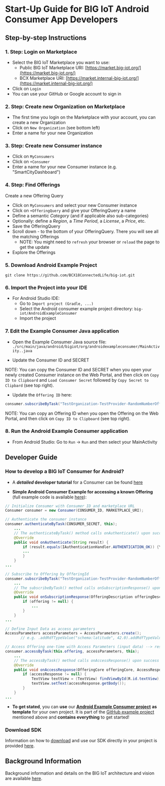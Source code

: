 # Start-Up Guide for BIG IoT Android Consumer App Developers

## Step-by-step Instructions

### 1. Step: Login on Marketplace

- Select the BIG IoT Marketplace you want to use:
  - Public BIG IoT Marketplace URI: [https://market.big-iot.org/](https://market.big-iot.org/)
  - BCX Marketplace URI: [https://market.internal-big-iot.org/](https://market.internal-big-iot.org/)
- Click on `Login`
- You can use your GitHub or Google account to sign in

### 2. Step: Create new Organization on Marketplace

- The first time you login on the Marketplace with your account, you can create a new Organization 
- Click on `New Organization` (see bottom left)
- Enter a name for your new Organization

### 3. Step: Create new Consumer instance

- Click on `MyConsumers` 
- Click on `+Consumer`
- Enter a name for your new Consumer instance (e.g. "SmartCityDashboard")

### 4. Step: Find Offerings

Create a new Offering Query
- Click on `MyConsumers` and select your new Consumer instance
- Click on `+OfferingQuery` and give your OfferingQuery a name
- Define a semantic _Category_ (and if applicable also sub-categories)
- Optionally: define a _Region_, a _Time Period_, a _License_, a _Price_, etc. 
- Save the OfferingQuery
- Scroll down - to the bottom of your OfferingQuery. There you will see all the matching Offerings
  - NOTE: You might need to `refresh` your browser or `reload` the page to get the update
- Explore the Offerings

### 5. Download Android Example Project

`git clone https://github.com/BCX18ConnectedLife/big-iot.git`

### 6. Import the Project into your IDE 

- For Android Studio IDE:
  - Go to `Import project (Gradle, ...)`
  - Select the Android consumer example project directory: `big-iot/AndroidExampleConsumer`
  - Import the project

### 7. Edit the Example Consumer Java application 

- Open the Example Consumer Java source file: `./src/main/java/android/bigiot/org/androidexampleconsumer/MainActivity..java`

- Update the Consumer ID and SECRET

NOTE: You can copy the Consumer ID and SECRET when you open your newly created Consumer instance on the Web Portal, and then click on `Copy ID to Clipboard` and `Load Consumer Secret` followed by `Copy Secret to Clipbard` (see top right).

- Update the `Offering ID` here:
```java
consumer.subscribeByTask("TestOrganization-TestProvider-RandomNumberOffering", this);
```

NOTE: You can copy an Offering ID when you open the Offering on the Web Portal, and then click on `Copy ID to Clipboard` (see top right).

### 8. Run the Android Example Consumer application 

- From Android Studio: Go to `Run` -> `Run` and then select your MainActivity


## Developer Guide 

### How to develop a BIG IoT Consumer for Android?

- A **_detailed_ developer tutorial** for a Consumer can be found [here](https://big-iot.github.io/consumerPerspective/)

- **Simple Android Consumer Example for accessing a known Offering** (full example code is available [here](https://github.com/BCX18ConnectedLife/big-iot/blob/master/AndroidExampleConsumer/app/src/main/java/android/bigiot/org/androidexampleconsumer/MainActivity.java)):
```java
// Initialize Consumer with Consumer ID and marketplace URL
Consumer consumer = new Consumer(CONSUMER_ID, MARKETPLACE_URI);

// Authenticate the consumer instance 
consumer.authenticateByTask(CONSUMER_SECRET, this);
    ...
    // The authenticateByTask() method calls onAuthenticate() upon success or failure. 
    @Override
    public void onAuthenticate(String result) {
        if (result.equals(IAuthenticationHandler.AUTHENTICATION_OK)) {\
        ...
        }
    }
...

// Subscribe to Offering by OfferingId
consumer.subscribeByTask("TestOrganization-TestProvider-RandomNumberOffering", this);
    ...
    // The subscribeByTask() method calls onSubscriptionResponse() upon success or failure. 
    @Override
    public void onSubscriptionResponse(OfferingDescription offeringDescription, OfferingCore offering) {
        if (offering != null) {     
            ...
        }
    }
...

// Define Input Data as access parameters
AccessParameters accessParameters = AccessParameters.create();
       // e.g. .addRdfTypeValue("schema:latitude", 42.0).addRdfTypeValue("schema:longitude", 9.0);

// Access Offering one-time with Access Parameters (input data) --> response includes JSON results
consumer.accessByTask(this.offering, accessParameters, this);
    ...
    // The accessByTask() method calls onAccessResponse() upon success or failure. 
    @Override
    public void onAccessResponse(OfferingCore offeringCore, AccessResponse accessResponse) {
        if (accessResponse != null) {
            TextView textView = (TextView) findViewById(R.id.textView);
            textView.setText(accessResponse.getBody());
        }
    }
...
```

- **To get stated**, you can **use** our [**Android Example Consumer project**](https://github.com/BCX18ConnectedLife/big-iot/tree/master/AndroidExampleConsumer) **as template** for your own project. It is part of the [GitHub example project](https://github.com/BCX18ConnectedLife/big-iot) mentioned above and **contains everything** to get started!


### Download SDK

Information on how to [download](https://big-iot.github.io/download/) and use our SDK directly in your project is provided [here](https://big-iot.github.io/download/).


## Background Information

Background information and details on the BIG IoT architecture and vision are available [here](https://big-iot.github.io/tutorial/).

